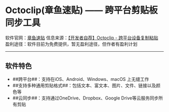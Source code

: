 # Octoclip(章鱼速贴) —— 跨平台剪贴板同步工具

软件官网：[章鱼速贴](https://octoclip.app/)
信息来源：[【开发者自荐】Octoclip - 跨平台设备复制粘贴](https://meta.appinn.net/t/topic/57285)
盈利途径：软件目前为免费提供，暂无盈利途径，但作者有盈利计划

- - -

## 软件特色

- ##跨平台##：支持在iOS、Android、Windows、macOS 上无缝工作
- ##支持多种通用剪贴格式##：包括文本、富文本、图片、文件、链接以及颜色等
- ##云同步##：支持通过OneDrive、Dropbox、Google Drive等云服务同步所有剪贴
